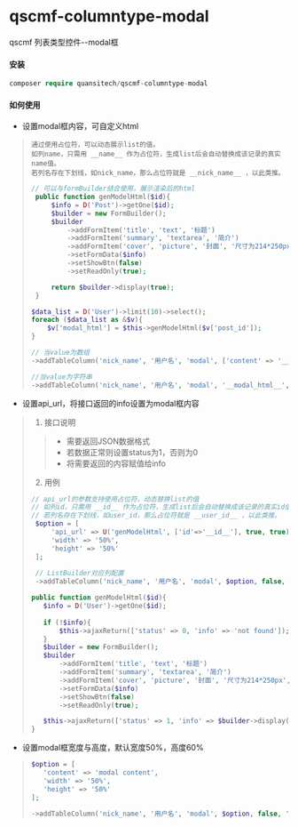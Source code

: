# qscmf-columntype-modal
qscmf 列表类型控件--modal框

#### 安装

```php
composer require quansitech/qscmf-columntype-modal
```

#### 如何使用
+ 设置modal框内容，可自定义html
> ```blade
> 通过使用占位符，可以动态展示list的值。
> 如列name，只需用 __name__ 作为占位符，生成list后会自动替换成该记录的真实name值。
> 若列名存在下划线，如nick_name，那么占位符就是 __nick_name__ ，以此类推。
> ```
> ```php
> // 可以与formBuilder结合使用，展示渲染后的html
>  public function genModelHtml($id){
>      $info = D('Post')->getOne($id); 
>      $builder = new FormBuilder();
>      $builder
>          ->addFormItem('title', 'text', '标题')
>          ->addFormItem('summary', 'textarea', '简介')
>          ->addFormItem('cover', 'picture', '封面', '尺寸为214*250px', ['width' => 214, 'height' => 250])
>          ->setFormData($info)
>          ->setShowBtn(false)
>          ->setReadOnly(true);
>
>      return $builder->display(true);
>  }
> 
> $data_list = D('User')->limit(10)->select();
> foreach ($data_list as &$v){
>     $v['modal_html'] = $this->genModelHtml($v['post_id']);
> }
> 
> // 当value为数组
> ->addTableColumn('nick_name', '用户名', 'modal', ['content' => '__modal_html__'], false, '点击查看更多信息')
> 
> //当value为字符串
> ->addTableColumn('nick_name', '用户名', 'modal', '__modal_html__', false, '点击查看更多信息')
> ```

+ 设置api_url，将接口返回的info设置为modal框内容
> 1. 接口说明
>> + 需要返回JSON数据格式
>> + 若数据正常则设置status为1，否则为0
>> + 将需要返回的内容赋值给info
>
> 2. 用例
>
> ```php
> // api_url的参数支持使用占位符，动态替换list的值
> // 如列id，只需用 __id__ 作为占位符，生成list后会自动替换成该记录的真实id值。
> // 若列名存在下划线，如user_id，那么占位符就是 __user_id__ ，以此类推。
>  $option = [
>      'api_url' => U('genModelHtml', ['id'=>'__id__'], true, true),
>      'width' => '50%',
>      'height' => '50%'
>  ];
>  
>  // ListBuilder对应列配置
>  ->addTableColumn('nick_name', '用户名', 'modal', $option, false, '点击查看更多信息');
>
> public function genModelHtml($id){
>    $info = D('User')->getOne($id); 
>    
>    if (!$info){
>        $this->ajaxReturn(['status' => 0, 'info' => 'not found']);
>    }
>    $builder = new FormBuilder();
>    $builder
>        ->addFormItem('title', 'text', '标题')
>        ->addFormItem('summary', 'textarea', '简介')
>        ->addFormItem('cover', 'picture', '封面', '尺寸为214*250px', ['width' => 214, 'height' => 250])
>        ->setFormData($info)
>        ->setShowBtn(false)
>        ->setReadOnly(true);
>
>    $this->ajaxReturn(['status' => 1, 'info' => $builder->display(true)]);
>}
>```

+ 设置modal框宽度与高度，默认宽度50%，高度60%
>```php
>$option = [
>    'content' => 'modal content',
>    'width' => '50%',
>    'height' => '50%'
>];
>
>->addTableColumn('nick_name', '用户名', 'modal', $option, false, '点击查看更多信息')
>```